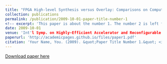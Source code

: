 ```yaml
---
title: "FPGA High-level Synthesis versus Overlay: Comparisons on Computation Kernels"
collection: publications
permalink: /publication/2009-10-01-paper-title-number-1
<!-- excerpt: 'This paper is about the number 1. The number 2 is left for future work.' -->
date: 2009-10-01
venue: 'Int'l Symp. on Highly-Efficient Accelerator and Reconfigurable Technologies (HEART), 2017.'
paperurl: 'http://academicpages.github.io/files/paper1.pdf'
citation: 'Your Name, You. (2009). &quot;Paper Title Number 1.&quot; <i>Journal 1</i>. 1(1).'
---
```

<!-- This paper is about the number 1. The number 2 is left for future work.
 -->
[Download paper here](https://chengfu0118.github.io/files/HEART2016.pdf)

<!-- Recommended citation: Your Name, You. (2009). "Paper Title Number 1." <i>Journal 1</i>. 1(1). -->
